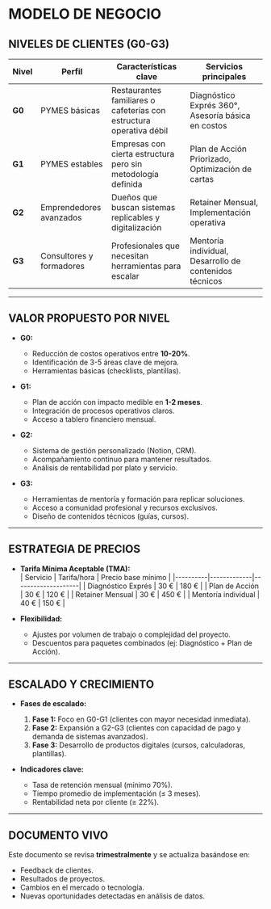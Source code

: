 # MODELO DE NEGOCIO

## NIVELES DE CLIENTES (G0-G3)

| Nivel | Perfil | Características clave | Servicios principales |
|-------|--------|-----------------------|------------------------|
| **G0** | PYMES básicas | Restaurantes familiares o cafeterías con estructura operativa débil | Diagnóstico Exprés 360°, Asesoría básica en costos |
| **G1** | PYMES estables | Empresas con cierta estructura pero sin metodología definida | Plan de Acción Priorizado, Optimización de cartas |
| **G2** | Emprendedores avanzados | Dueños que buscan sistemas replicables y digitalización | Retainer Mensual, Implementación operativa |
| **G3** | Consultores y formadores | Profesionales que necesitan herramientas para escalar | Mentoría individual, Desarrollo de contenidos técnicos |

---

## VALOR PROPUESTO POR NIVEL

- **G0:**  
  - Reducción de costos operativos entre **10-20%**.  
  - Identificación de 3-5 áreas clave de mejora.  
  - Herramientas básicas (checklists, plantillas).  

- **G1:**  
  - Plan de acción con impacto medible en **1-2 meses**.  
  - Integración de procesos operativos claros.  
  - Acceso a tablero financiero mensual.  

- **G2:**  
  - Sistema de gestión personalizado (Notion, CRM).  
  - Acompañamiento continuo para mantener resultados.  
  - Análisis de rentabilidad por plato y servicio.  

- **G3:**  
  - Herramientas de mentoría y formación para replicar soluciones.  
  - Acceso a comunidad profesional y recursos exclusivos.  
  - Diseño de contenidos técnicos (guías, cursos).  

---

## ESTRATEGIA DE PRECIOS

- **Tarifa Mínima Aceptable (TMA):**  
  | Servicio | Tarifa/hora | Precio base mínimo |
  |----------|-------------|--------------------|
  | Diagnóstico Exprés | 30 € | 180 € |
  | Plan de Acción | 30 € | 120 € |
  | Retainer Mensual | 30 € | 450 € |
  | Mentoría individual | 40 € | 150 € |

- **Flexibilidad:**  
  - Ajustes por volumen de trabajo o complejidad del proyecto.  
  - Descuentos para paquetes combinados (ej: Diagnóstico + Plan de Acción).  

---

## ESCALADO Y CRECIMIENTO

- **Fases de escalado:**  
  1. **Fase 1:** Foco en G0-G1 (clientes con mayor necesidad inmediata).  
  2. **Fase 2:** Expansión a G2-G3 (clientes con capacidad de pago y demanda de sistemas avanzados).  
  3. **Fase 3:** Desarrollo de productos digitales (cursos, calculadoras, plantillas).  

- **Indicadores clave:**  
  - Tasa de retención mensual (mínimo 70%).  
  - Tiempo promedio de implementación (≤ 3 meses).  
  - Rentabilidad neta por cliente (≥ 22%).  

---

## DOCUMENTO VIVO  
Este documento se revisa **trimestralmente** y se actualiza basándose en:  
- Feedback de clientes.  
- Resultados de proyectos.  
- Cambios en el mercado o tecnología.  
- Nuevas oportunidades detectadas en análisis de datos.